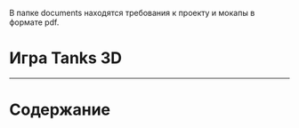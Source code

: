В папке documents находятся требования к проекту и мокапы в формате pdf.  

# Игра Tanks 3D
---

# Содержание

